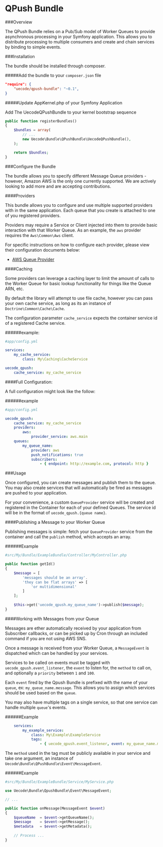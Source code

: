 QPush Bundle
=======================

###Overview

The QPush Bundle relies on a Pub/Sub model of Worker Queues to provide asynchronous
processing in your Symfony application.  This allows you to distribute processing to
multiple consumers and create and chain services by binding to simple events.

###Installation

The bundle should be installed through composer.

#####Add the bundle to your `composer.json` file

```json
"require": {
    "uecode/qpush-bundle": "~0.1",
}
```

#####Update AppKernel.php of your Symfony Application

Add The UecodeQPushBundle to your kernel bootstrap sequence

```php
public function registerBundles()
{
	$bundles = array(
    	// ...
    	new Uecode\Bundle\QPushBundle\UecodeQPushBundle(),
    );

    return $bundles;
}
```

###Configure the Bundle

The bundle allows you to specify different Message Queue providers - however, 
Amazon AWS is the only one currently supported. We are actively looking to add
more and are accepting contributions.

####Providers

This bundle allows you to configure and use multiple supported providers with in the same 
application.  Each queue that you create is attached to one of you registered providers.

Providers may require a Service or Client injected into them to provide basic
interaction with that Worker Queue.  As an example, the `aws` provider requires the
`Aws\Common\Aws` client.

For specific instructions on how to configure each provider, please view their configuration
documents below:

 - [AWS Queue Provider](#)

####Caching

Some providers can leverage a caching layer to limit the amount of calls to the Worker Queue
for basic lookup functionality for things like the Queue ARN, etc.

By default the library will attempt to use file cache, however you can pass your
own cache service, as long as its an instance of `Doctrine\Common\Cache\Cache`.

The configuration parameter `cache_service` expects the container service id of a registered
Cache service.

######example:
```yaml
#app/config.yml

services:
	my_cache_service:
		class: My\Caching\CacheService

uecode_qpush:
	cache_service: my_cache_service
```

####Full Configuration:

A full configuration might look like the follow:

######example

```yaml
#app/config.yml

uecode_qpush:
	cache_service: my_cache_service
    providers:
    	aws:
    		provider_service: aws.main
    queues:
        my_queue_name:
        	provider: aws
            push_notifications: true
            subscribers:
                - { endpoint: http://example.com, protocol: http }
```

###Usage

Once configured, you can create messages and publish them to the queue.  You may also
create services that will automatically be fired as messages are pushed to your application.

For your convenience, a custom `QueueProvider` service will be created and registered in the Container for
each of your defined Queues. The service id will be in the format of `uecode_qpush.{queue name}`.

####Publishing a Message to your Worker Queue

Publishing messages is simple: fetch your `QueueProvider` service from the container and
call the `publish` method, which accepts an array.

######Example

```php
#src/My/Bundle/ExampleBundle/Controller/MyController.php

public function getId()
{
    $message = [ 
        'messages should be an array'.
        'they can be flat arrays' => [
            'or multidimensional'
        ]
    ];
    
    $this->get('uecode_qpush.my_queue_name')->publish($message);
}

```

####Working with Messages from your Queue

Messages are ether automatically received by your application from Subscriber callbacks,
or can be picked up by Cron through an included command if you are not using AWS SNS.

Once a message is received from your Worker Queue, a `MessageEvent` is dispatched which
can be handled by your services.

Services to be called on events must be tagged with  `uecode_qpush.event_listener`, the
`event` to listen for, the `method` to call on, and optionally a `priority` between `1` and `100`.

Each `event` fired by the Qpush Bundle is prefixed with the name of your `queue`, ex: `my_queue_name.message`.
This allows you to assign which services should be used based on the `queue`.

You may also have multiple tags on a single service, so that one service can handle multiple `queue`'s events.

######Example
```yaml
	services:
		my_example_service:
			class: My\Example\ExampleService
			tags:
				- { uecode_qpush.event_listener, event: my_queue_name.message, method: onMessage }
```

The `method` used in the tag must be publicly available in your service and take one argument,
an instance of `Uecode\Bundle\QPushBundle\Event\MessageEvent`.

######Example
```php
#src/My/Bundle/ExampleBundle/Service/MyService.php

use Uecode\Bundle\QpushBundle\Event\MessageEvent;

// ...

public function onMessage(MessageEvent $event)
{
    $queueName	= $event->getQueueName();
    $message	= $event->getMessage();
    $metadata	= $event->getMetadata();
    
    // Process ...
}
```
